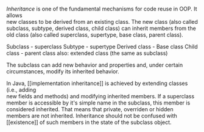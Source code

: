 *Inheritance* is one of the fundamental mechanisms for code reuse in OOP. It allows  
new classes to be derived from an existing class.
The new class (also called subclass,  subtype, derived class, child class) can inherit members from the old class (also called  superclass, supertype, base class, parent class). 

Subclass - superclass
Subtype - supertype
Derived class - Base class
Child class - parent class
also:
extended class (the same as subclass)

The subclass can add new behavior and  properties and, under certain circumstances, modify its inherited behavior.

In Java, [[implementation inheritance]] is achieved by extending classes (i.e., adding  
new fields and methods) and modifying inherited members.
If a superclass member is accessible by it's simple name in the subclass, this member is considered inherited. That means that private, overriden or hidden members are not inherited. Inheritance should not be confused with [[existence]] of such members in the state of the subclass object.